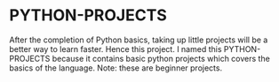 # PYTHON-PROJECTS

After the completion of Python basics, taking up little projects will be a better way to learn faster. Hence this project. 
I named this PYTHON-PROJECTS because it contains basic python projects which covers the basics of the language. 
Note: these are beginner projects.

